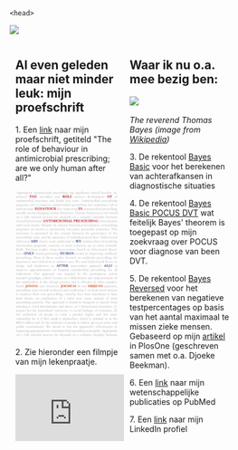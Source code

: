 <html>
    
    <head>
<meta name="viewport" content="width=device-width, initial-scale=1">
<style>
* {
  box-sizing: border-box;
}
.column {
  float: left;
  width: 50%;
  padding: 10px;
}

/* Clear floats after the columns */
.row:after {
  content: "";
  display: table;
  clear: both;
}
</style>
</head>  
<body>
<img src="IMG_1505.jpeg" style="width 200px;height:auto;">
 <div class="row">
  <div class="column">
    <h2>Al even geleden maar niet minder leuk: mijn proefschrift</h2>
<p> 1. Een <a href="proefschrift Jonne Sikkens.pdf" target="_blank">link</a> naar mijn proefschrift, getiteld "The role of behaviour in antimicrobial prescribing; are we only human after all?"</p>
<a href="proefschrift Jonne Sikkens.pdf" target="_blank">
    <img src="20181219 Cover proefschrift groot.jpg" alt="cover proefschrift" style="width:300px;height:auto;"> 
</a>
<p>2. Zie hieronder een filmpje van mijn lekenpraatje.</p>
<iframe width="200" height="118" src="https://www.youtube.com/embed/1f3OyCzw0ec" frameborder="0" allow="accelerometer; autoplay; encrypted-media; gyroscope; picture-in-picture" allowfullscreen></iframe>
</div>
  <div class="column">
    <h2>Waar ik nu o.a. mee bezig ben:</h2>
<img src="https://upload.wikimedia.org/wikipedia/commons/d/d4/Thomas_Bayes.gif" style="width 50px;height:auto;">
<p><i>The reverend Thomas Bayes (image from <a href="https://en.wikipedia.org/wiki/Thomas_Bayes#/media/File:Thomas_Bayes.gif" target="_blank">Wikipedia</a>)</i><p>
<p></p>
<p>3. De rekentool <a href="https://jonne.shinyapps.io/BayesBasic/" target="_blank">Bayes Basic</a> voor het berekenen van achterafkansen in diagnostische situaties</p>
<p>4. De rekentool <a href="https://jonne.shinyapps.io/BayesBasicPOCUSDVT/" target="_blank">Bayes Basic POCUS DVT</a> wat feitelijk Bayes' theorem is toegepast op mijn zoekvraag over POCUS voor diagnose van been DVT.</p>
<p>5. De rekentool <a href="https://jonne.shinyapps.io/BayesReverse/" target="_blank">Bayes Reversed</a> voor het berekenen van negatieve testpercentages op basis van het aantal maximaal te missen zieke mensen. Gebaseerd op mijn <a href="https://journals.plos.org/plosone/article?id=10.1371/journal.pone.0150891" target="_blank">artikel</a> in PlosOne (geschreven samen met o.a. Djoeke Beekman).</p>
<p>6. Een <a href="https://www.ncbi.nlm.nih.gov/pubmed/?term=sikkens%20jj%5BAuthor%5D&cmd=DetailsSearch" target="_blank">link</a> naar mijn wetenschappelijke publicaties op PubMed</p>
<p>7. Een <a href="https://www.linkedin.com/in/jonnesikkens/" target="_blank">link</a> naar mijn LinkedIn profiel</p>
  </div>

